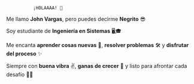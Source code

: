               ¡HOLAAAA! 👋
              
Me llamo **John Vargas**, pero puedes decirme **Negrito**  😎

Soy estudiante de **Ingeniería en Sistemas** 🖥️🎓

Me encanta **aprender cosas nuevas** 🧠, **resolver problemas** 🛠️ y **disfrutar del proceso** ✨

Siempre con **buena vibra** ✌️, **ganas de crecer** 🌱 y listo para afrontar cada desafío 🚀🔥


